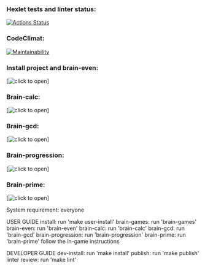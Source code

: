 ### Hexlet tests and linter status:
[![Actions Status](https://github.com/DenisSalnikoff/frontend-project-44/workflows/hexlet-check/badge.svg)](https://github.com/DenisSalnikoff/frontend-project-44/actions)
### CodeClimat:
[![Maintainability](https://api.codeclimate.com/v1/badges/d8a56c1289bab455b5c3/maintainability)](https://codeclimate.com/github/DenisSalnikoff/frontend-project-44/maintainability)
### Install project and brain-even:
[![click to open](https://asciinema.org/a/bdNwU531D9wLubOFtpH0ARL7z)]
### Brain-calc:
[![click to open](https://asciinema.org/a/xLyq6g1gwW8MHYxrdramXmgPV)]
### Brain-gcd:
[![click to open](https://asciinema.org/a/GnuEsdBYOh6yrWm7tAsdDP9Ia)]
### Brain-progression:
[![click to open](https://asciinema.org/a/8qv480NXtSSqePMwCjyfIMr2d)]
### Brain-prime:
[![click to open](https://asciinema.org/a/g2jdO5VegHl6j9OIxozHtzt2w)]

System requirement: everyone

USER GUIDE
install: run 'make user-install'
brain-games: run 'brain-games'
brain-even: run 'brain-even'
brain-calc: run 'brain-calc'
brain-gcd: run 'brain-gcd'
brain-progression: run 'brain-progression'
brain-prime: run 'brain-prime'
follow the in-game instructions

DEVELOPER GUIDE
dev-install: run 'make install'
publish: run 'make publish'
linter review: run 'make lint'
